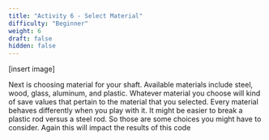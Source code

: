 ```yaml
---
title: "Activity 6 - Select Material"
difficulty: "Beginner"
weight: 6
draft: false
hidden: false
---
```

[insert image]

Next is choosing material for your shaft. Available materials include steel, wood, glass, aluminum, and plastic. Whatever material you choose will kind of save values that pertain to the material that you selected. Every material behaves differently when you play with it. It might be easier to break a plastic rod versus a steel rod. So those are some choices you might have to consider. Again this will impact the results of this code